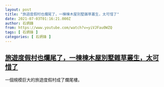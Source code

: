 ```yaml
---
layout: post
title: "旅遊度假村也爛尾了，一棟棟木屋別墅雜草叢生，太可惜了"
date: 2021-07-03T01:16:21.000Z
author: 石炳鋒
from: https://www.youtube.com/watch?v=yiVJFau0WZQ
tags: [ 石炳锋 ]
categories: [ 石炳锋 ]
---
```

<!--1625274981000-->
[旅遊度假村也爛尾了，一棟棟木屋別墅雜草叢生，太可惜了](https://www.youtube.com/watch?v=yiVJFau0WZQ)
------

<div>
一個規模巨大的旅遊度假村成了爛尾樓。
</div>
